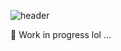 ![header](https://capsule-render.vercel.app/api?type=waving&color=gradient&height=225&section=header&text=Hi,%20I'm%20Jayanth&animation=twinkling&fontSize=60&fontAlign=30&fontAlignY=40&customColorList=7,9,10,16,20,22,23)

👀 Work in progress lol ...
